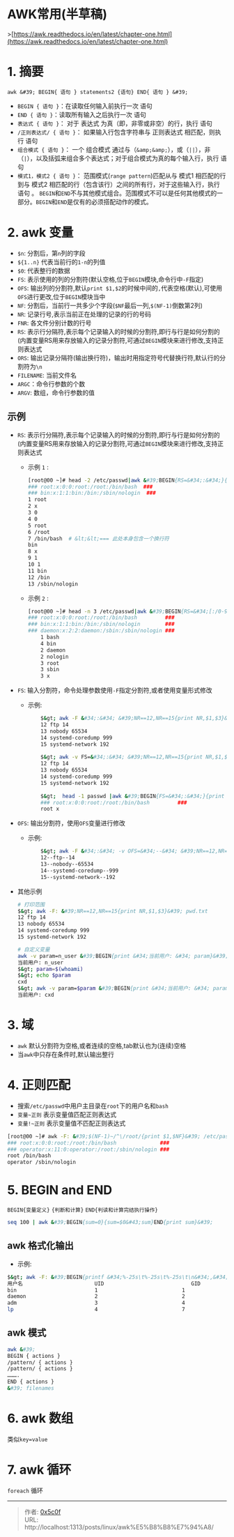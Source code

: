 # AWK常用(半草稿)


&gt;[https://awk.readthedocs.io/en/latest/chapter-one.html](https://awk.readthedocs.io/en/latest/chapter-one.html)

# 1. 摘要 
`awk &#39; BEGIN{ 语句 } statements2 {语句} END{ 语句 } &#39;`
- `BEGIN { 语句 }`：在读取任何输入前执行一次 语句 
- `END { 语句 }`：读取所有输入之后执行一次 语句  
- `表达式 { 语句 }`： 对于 表达式 为真（即，非零或非空）的行，执行 语句  
- `/正则表达式/ { 语句 }`： 如果输入行包含字符串与 正则表达式 相匹配，则执行 语句  
- `组合模式 { 语句 }`： 一个 组合模式 通过与（`&amp;&amp;`），或（`||`），非（`|`），以及括弧来组合多个表达式；对于组合模式为真的每个输入行，执行 语句  
- `模式1，模式2 { 语句 }`：  范围模式(`range pattern`)匹配从与 模式1 相匹配的行到与 模式2 相匹配的行（包含该行）之间的所有行，对于这些输入行，执行 语句 。 `BEGIN`和`END`不与其他模式组合。范围模式不可以是任何其他模式的一部分。`BEGIN`和`END`是仅有的必须搭配动作的模式。  


# 2. awk 变量
- `$n`: 分割后，第`n`列的字段   
- `${1..n}` 代表当前行的`1-n`的列值 
- `$0`: 代表整行的数据  
- `FS`: 表示使用的列的分割符(默认空格,位于`BEGIN`模块,命令行中`-F`指定)  
- `OFS`: 输出列的分割符,默认`print $1,$2`的时候中间的`,`代表空格(默认),可使用`OFS`进行更改,位于`BEGIN`模块当中 
- `NF`: 分割后，当前行一共多少个字段(`$NF`最后一列,`$(NF-1)`倒数第2列)  
- `NR`: 记录行号,表示当前正在处理的记录的行的号码  
- `FNR`: 各文件分别计数的行号 
- `RS`: 表示行分隔符,表示每个记录输入的时候的分割符,即行与行是如何分割的(内置变量RS用来存放输入的记录分割符,可通过`BEGIN`模块来进行修改,支持正则表达式  
- `ORS`: 输出记录分隔符(输出换行符)，输出时用指定符号代替换行符,默认行的分割符为`\n`  
- `FILENAME`: 当前文件名 
- `ARGC`：命令行参数的个数
- `ARGV`: 数组，命令行参数的值 

## 示例 
- `RS`: 表示行分隔符,表示每个记录输入的时候的分割符,即行与行是如何分割的(内置变量RS用来存放输入的记录分割符,可通过`BEGIN`模块来进行修改,支持正则表达式  
    - 示例 `1` : 
        ```bash
        [root@00 ~]# head -2 /etc/passwd|awk &#39;BEGIN{RS=&#34;:&#34;}{print NR,$0}&#39;
        ### root:x:0:0:root:/root:/bin/bash  ###
        ### bin:x:1:1:bin:/bin:/sbin/nologin  ###
        1 root
        2 x
        3 0
        4 0
        5 root
        6 /root
        7 /bin/bash  # &lt;&lt;=== 此处本身包含一个换行符
        bin
        8 x
        9 1
        10 1
        11 bin
        12 /bin
        13 /sbin/nologin
        ```
    - 示例 `2` : 
        ```bash
        [root@00 ~]# head -n 3 /etc/passwd|awk &#39;BEGIN{RS=&#34;[:/0-9]&#43;|\n&#34;}{print $0}&#39; |sort|uniq -c
        ### root:x:0:0:root:/root:/bin/bash         ###
        ### bin:x:1:1:bin:/bin:/sbin/nologin        ###
        ### daemon:x:2:2:daemon:/sbin:/sbin/nologin ###
            1 bash
            4 bin
            2 daemon
            2 nologin
            3 root
            3 sbin
            3 x
        ```

- `FS`: 输入分割符，命令处理参数使用`-F`指定分割符,或者使用变量形式修改
    - 示例: 
        ```bash
            $&gt; awk -F &#34;:&#34; &#39;NR==12,NR==15{print NR,$1,$3}&#39; pwd.txt 
            12 ftp 14
            13 nobody 65534
            14 systemd-coredump 999
            15 systemd-network 192
            
            $&gt; awk -v FS=&#34;:&#34; &#39;NR==12,NR==15{print NR,$1,$3}&#39; pwd.txt 
            12 ftp 14
            13 nobody 65534
            14 systemd-coredump 999
            15 systemd-network 192
            
            $&gt;  head -1 passwd |awk &#39;BEGIN{FS=&#34;:&#34;}{print $1,$2}&#39;
            ### root:x:0:0:root:/root:/bin/bash         ###
            root x
        ```

- `OFS`: 输出分割符，使用`OFS`变量进行修改 
    - 示例: 
        ```bash
            $&gt; awk -F &#34;:&#34; -v OFS=&#34;--&#34; &#39;NR==12,NR==15{print NR,$1,$3}&#39; pwd.txt 
            12--ftp--14
            13--nobody--65534
            14--systemd-coredump--999
            15--systemd-network--192
        ```
- 其他示例 
    ```bash
    # 打印范围 
    $&gt; awk -F: &#39;NR==12,NR==15{print NR,$1,$3}&#39; pwd.txt 
    12 ftp 14
    13 nobody 65534
    14 systemd-coredump 999
    15 systemd-network 192

    # 自定义变量 
    awk -v param=n_user &#39;BEGIN{print &#34;当前用户: &#34; param}&#39;
    当前用户: n_user
    $&gt; param=$(whoami)
    $&gt; echo $param
    cxd
    $&gt; awk -v param=$param &#39;BEGIN{print &#34;当前用户: &#34; param}&#39;
    当前用户: cxd
    ```

# 3. 域 
- `awk` 默认分割符为空格,或者连续的空格,tab默认也为(连续)空格  
- 当`awk`中只存在条件时,默认输出整行  

# 4. 正则匹配  
- 搜索`/etc/passwd`中用户主目录在`root`下的用户名和`bash`   
- `变量~正则`  表示变量值匹配正则表达式  
- `变量!~正则` 表示变量值不匹配正则表达式    


```bash
[root@00 ~]# awk -F: &#39;$(NF-1)~/^\/root/{print $1,$NF}&#39; /etc/passwd  
### root:x:0:0:root:/root:/bin/bash              ###
### operator:x:11:0:operator:/root:/sbin/nologin ###
root /bin/bash
operator /sbin/nologin

```

# 5. BEGIN and END 
`BEGIN{变量定义}` `{判断和计算}` `END{判读和计算完结执行操作}`  
```bash
seq 100 | awk &#39;BEGIN{sum=0}{sum=$0&#43;sum}END{print sum}&#39;
```
## awk 格式化输出 
- 示例: 
```bash
$&gt; awk -F: &#39;BEGIN{printf &#34;%-25s\t%-25s\t%-25s\t\n&#34;,&#34;用户名&#34;,&#34;UID&#34;,&#34;GID&#34;}NR==2,NR==5{printf &#34;%-25s\t%-25s\t%-25s\n&#34;,$1,$3,$4}&#39; pwd.txt 
用户名                       UID                       	 GID                      	
bin                      	1                        	1                        
daemon                   	2                        	2                        
adm                      	3                        	4                        
lp                       	4                        	7  
```

## awk 模式 
```bash
awk &#39;
BEGIN { actions } 
/pattern/ { actions }
/pattern/ { actions }
……….
END { actions } 
&#39; filenames 
```

# 6. awk 数组
类似`key=value` 


# 7. awk 循环 
`foreach` 循环 


---

> 作者: [0x5c0f](https://blog.0x5c0f.cc)  
> URL: http://localhost:1313/posts/linux/awk%E5%B8%B8%E7%94%A8/  

